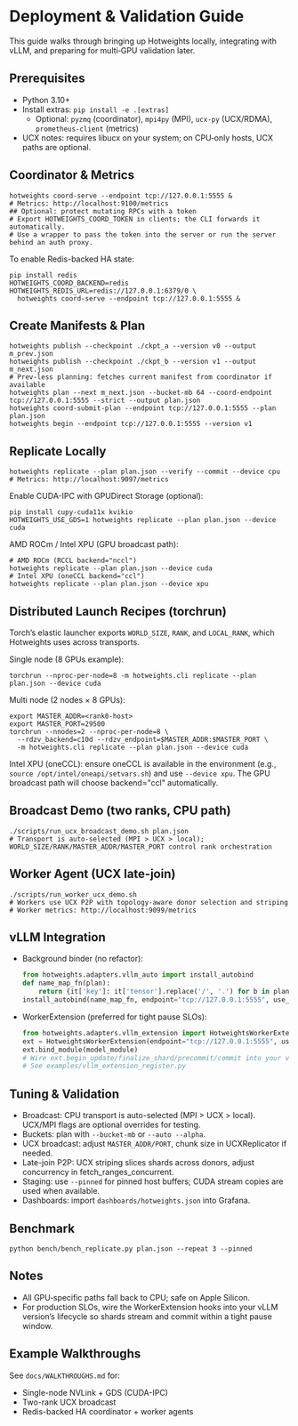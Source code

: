 # Deployment & Validation Guide

This guide walks through bringing up Hotweights locally, integrating with vLLM, and preparing for multi‑GPU validation later.

## Prerequisites
- Python 3.10+
- Install extras: `pip install -e .[extras]`
  - Optional: `pyzmq` (coordinator), `mpi4py` (MPI), `ucx-py` (UCX/RDMA), `prometheus-client` (metrics)
- UCX notes: requires libucx on your system; on CPU‑only hosts, UCX paths are optional.

## Coordinator & Metrics
```
hotweights coord-serve --endpoint tcp://127.0.0.1:5555 &
# Metrics: http://localhost:9100/metrics
## Optional: protect mutating RPCs with a token
# Export HOTWEIGHTS_COORD_TOKEN in clients; the CLI forwards it automatically.
# Use a wrapper to pass the token into the server or run the server behind an auth proxy.
```

To enable Redis-backed HA state:

```
pip install redis
HOTWEIGHTS_COORD_BACKEND=redis HOTWEIGHTS_REDIS_URL=redis://127.0.0.1:6379/0 \
  hotweights coord-serve --endpoint tcp://127.0.0.1:5555 &
```

## Create Manifests & Plan
```
hotweights publish --checkpoint ./ckpt_a --version v0 --output m_prev.json
hotweights publish --checkpoint ./ckpt_b --version v1 --output m_next.json
# Prev-less planning: fetches current manifest from coordinator if available
hotweights plan --next m_next.json --bucket-mb 64 --coord-endpoint tcp://127.0.0.1:5555 --strict --output plan.json
hotweights coord-submit-plan --endpoint tcp://127.0.0.1:5555 --plan plan.json
hotweights begin --endpoint tcp://127.0.0.1:5555 --version v1
```

## Replicate Locally
```
hotweights replicate --plan plan.json --verify --commit --device cpu
# Metrics: http://localhost:9097/metrics
```

Enable CUDA-IPC with GPUDirect Storage (optional):

```
pip install cupy-cuda11x kvikio
HOTWEIGHTS_USE_GDS=1 hotweights replicate --plan plan.json --device cuda
```

AMD ROCm / Intel XPU (GPU broadcast path):

```
# AMD ROCm (RCCL backend="nccl")
hotweights replicate --plan plan.json --device cuda
# Intel XPU (oneCCL backend="ccl")
hotweights replicate --plan plan.json --device xpu
```

## Distributed Launch Recipes (torchrun)

Torch’s elastic launcher exports `WORLD_SIZE`, `RANK`, and `LOCAL_RANK`, which Hotweights uses across transports.

Single node (8 GPUs example):

```
torchrun --nproc-per-node=8 -m hotweights.cli replicate --plan plan.json --device cuda
```

Multi node (2 nodes × 8 GPUs):

```
export MASTER_ADDR=<rank0-host>
export MASTER_PORT=29500
torchrun --nnodes=2 --nproc-per-node=8 \
  --rdzv_backend=c10d --rdzv_endpoint=$MASTER_ADDR:$MASTER_PORT \
  -m hotweights.cli replicate --plan plan.json --device cuda
```

Intel XPU (oneCCL): ensure oneCCL is available in the environment (e.g., `source /opt/intel/oneapi/setvars.sh`) and use `--device xpu`. The GPU broadcast path will choose backend="ccl" automatically.

## Broadcast Demo (two ranks, CPU path)
```
./scripts/run_ucx_broadcast_demo.sh plan.json
# Transport is auto-selected (MPI > UCX > local); WORLD_SIZE/RANK/MASTER_ADDR/MASTER_PORT control rank orchestration
```

## Worker Agent (UCX late-join)
```
./scripts/run_worker_ucx_demo.sh
# Workers use UCX P2P with topology-aware donor selection and striping
# Worker metrics: http://localhost:9099/metrics
```

## vLLM Integration
- Background binder (no refactor):
  ```python
  from hotweights.adapters.vllm_auto import install_autobind
  def name_map_fn(plan):
      return {it['key']: it['tensor'].replace('/', '.') for b in plan['buckets'] for it in b['items']}
  install_autobind(name_map_fn, endpoint="tcp://127.0.0.1:5555", use_mpi=True, pinned=True, device="cuda")
  ```
- WorkerExtension (preferred for tight pause SLOs):
  ```python
  from hotweights.adapters.vllm_extension import HotweightsWorkerExtension
  ext = HotweightsWorkerExtension(endpoint="tcp://127.0.0.1:5555", use_mpi=True, pinned=True, device="cuda")
  ext.bind_module(model_module)
  # Wire ext.begin_update/finalize_shard/precommit/commit into your vLLM worker lifecycle.
  # See examples/vllm_extension_register.py
  ```

## Tuning & Validation
- Broadcast: CPU transport is auto-selected (MPI > UCX > local). UCX/MPI flags are optional overrides for testing.
- Buckets: plan with `--bucket-mb` or `--auto --alpha`.
- UCX broadcast: adjust `MASTER_ADDR/PORT`, chunk size in UCXReplicator if needed.
- Late-join P2P: UCX striping slices shards across donors, adjust concurrency in fetch_ranges_concurrent.
- Staging: use `--pinned` for pinned host buffers; CUDA stream copies are used when available.
- Dashboards: import `dashboards/hotweights.json` into Grafana.

## Benchmark
```
python bench/bench_replicate.py plan.json --repeat 3 --pinned
```

## Notes
- All GPU‑specific paths fall back to CPU; safe on Apple Silicon.
- For production SLOs, wire the WorkerExtension hooks into your vLLM version’s lifecycle so shards stream and commit within a tight pause window.

## Example Walkthroughs

See `docs/WALKTHROUGHS.md` for:

- Single-node NVLink + GDS (CUDA-IPC)
- Two-rank UCX broadcast
- Redis-backed HA coordinator + worker agents
